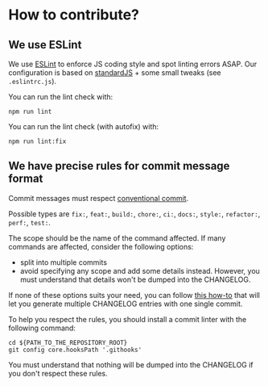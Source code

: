 # How to contribute?

## We use ESLint

We use [ESLint](https://eslint.org/) to enforce JS coding style and spot linting errors ASAP.
Our configuration is based on [standardJS](https://standardjs.com/) + some small tweaks (see `.eslintrc.js`).

You can run the lint check with:

```shell
npm run lint
```

You can run the lint check (with autofix) with:

```shell
npm run lint:fix
```

##  We have precise rules for commit message format

Commit messages must respect [conventional commit](https://www.conventionalcommits.org).

Possible types are `fix:`, `feat:`, `build:`, `chore:`, `ci:`, `docs:`, `style:`, `refactor:`, `perf:`, `test:`.

The scope should be the name of the command affected.
If many commands are affected, consider the following options:
* split into multiple commits
* avoid specifying any scope and add some details instead. However, you must understand that details won't be dumped into the CHANGELOG.

If none of these options suits your need, you can follow [this how-to](https://github.com/googleapis/release-please#what-if-my-pr-contains-multiple-fixes-or-features) that will let you generate multiple CHANGELOG entries with one single commit.

To help you respect the rules, you should install a commit linter with the following command:

```shell
cd ${PATH_TO_THE_REPOSITORY_ROOT}
git config core.hooksPath '.githooks'
```

You must understand that nothing will be dumped into the CHANGELOG if you don't respect these rules.
